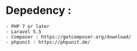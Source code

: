 # Depedency :
	- PHP 7 or later
	- Laravel 5.5
	- Composer : https://getcomposer.org/download/
	- phpunit : https://phpunit.de/